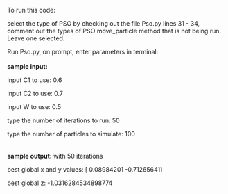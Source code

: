 To run this code:

select the type of PSO by checking out the file Pso.py lines 31 - 34, comment out the types of PSO move_particle method that is not being run. Leave one selected.

Run Pso.py,  on prompt, enter parameters in terminal:
\
\
**sample input:**

input C1 to use: 0.6

input C2 to use: 0.7

input W to use: 0.5

type the number of iterations to run: 50

type the number of particles to simulate: 100
\
\
\
**sample output:**
with  50  iterations

best global x and y values:  [ 0.08984201 -0.71265641]

best global z:  -1.0316284534898774